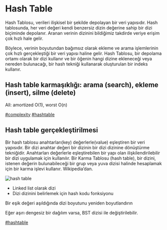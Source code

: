 # Hash Table
Hash Tablosu, verileri ilişkisel bir şekilde depolayan bir veri yapısıdır. Hash tablosunda, her veri değeri kendi benzersiz dizin değerine sahip bir dizi biçiminde depolanır. Aranan verinin dizinini bildiğimiz takdirde veriye erişim çok hızlı hale gelir.

Böylece, verinin boyutundan bağımsız olarak ekleme ve arama işlemlerinin çok hızlı gerçekleştiği bir veri yapısı haline gelir. Hash Tablosu, bir depolama ortamı olarak bir dizi kullanır ve bir öğenin hangi dizine ekleneceği veya nereden bulunacağı, bir hash tekniği kullanarak oluşturulan bir indeks kullanır.

## Hash table karmaşıklığı: arama (search), ekleme (insert), silme (delete)

All: amortized O(1), worst O(n)

[#complexity](complexity.md) [#hashtable](hashtable.md)

## Hash table gerçekleştirilmesi
Bir hash tablosu anahtarları(key) değerlerle(value) eşleştiren bir veri yapısıdır. Bir dizi anahtar değeri bir dizinin bir dizi dizinine dönüştürme tekniğidir. Anahtarları değerlerle eşleştirebilen bir yapı olan ilişkilendirilebilir bir dizi uygulamak için kullanılır. Bir Karma Tablosu (hash table), bir dizini, istenen değerin bulunabileceği bir grup veya yuva dizisi halinde hesaplamak için bir karma işlevi kullanır. Wikipedia’dan.

![hash table](https://miro.medium.com/v2/resize:fit:720/format:webp/1*3jxEppESh9LLK14YMQ-ocA.png)

- Linked list olarak dizi
- Dizi dizinini belirlemek için hash kodu fonksiyonu

Bir eşik değeri aşıldığında dizi boyutunu yeniden boyutlandırın

Eğer aşırı dengesiz bir dağılım varsa, BST dizisi ile değiştirilebilir.

[#hashtable](hashtable.md)
